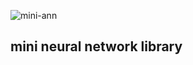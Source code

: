 ![mini-ann](https://user-images.githubusercontent.com/12862695/65754632-15627f80-e12f-11e9-8333-5fa8112a6af1.png)
## mini neural network library
